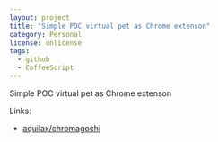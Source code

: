 ```yaml
---
layout: project
title: "Simple POC virtual pet as Chrome extenson"
category: Personal
license: unlicense
tags:
  - github
  - CoffeeScript
---
```


Simple POC virtual pet as Chrome extenson

Links:

* [aquilax/chromagochi](https://github.com/aquilax/chromagochi)
